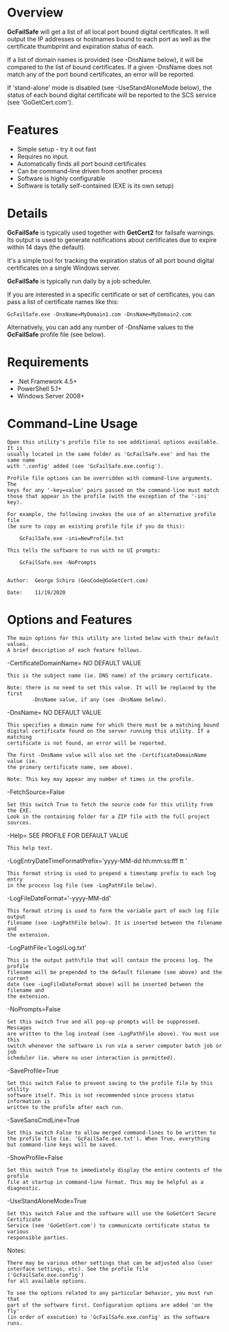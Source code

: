 Overview
========


**GcFailSafe** will get a list of all local port bound digital certificates. It will output the IP addresses or hostnames bound to each port as well as the certificate thumbprint and expiration status of each.

If a list of domain names is provided (see -DnsName below), it will be compared to the list of bound certificates. If a given -DnsName does not match any of the port bound certificates, an error will be reported.

If 'stand-alone' mode is disabled (see -UseStandAloneMode below), the status of each bound digital certificate will be reported to the SCS service (see 'GoGetCert.com').


Features
========


-   Simple setup - try it out fast
-   Requires no input.
-   Automatically finds all port bound certificates
-   Can be command-line driven from another process
-   Software is highly configurable
-   Software is totally self-contained (EXE is its own setup)


Details
=======


**GcFailSafe** is typically used together with **GetCert2** for failsafe warnings. Its output is used to generate notifications about certificates due to expire within 14 days (the default).

It's a simple tool for tracking the expiration status of all port bound digital certificates on a single Windows server.

**GcFailSafe** is typically run daily by a job scheduler.

If you are interested in a specific certificate or set of certificates, you can pass a list of certificate names like this:

    GcFailSafe.exe -DnsName=MyDomain1.com -DnsName=MyDomain2.com

Alternatively, you can add any number of -DnsName values to the **GcFailSafe** profile file (see below).


Requirements
============


-   .Net Framework 4.5+
-   PowerShell 5.1+
-   Windows Server 2008+


Command-Line Usage
==================


    Open this utility's profile file to see additional options available. It is
    usually located in the same folder as 'GcFailSafe.exe' and has the same name
    with '.config' added (see 'GcFailSafe.exe.config').

    Profile file options can be overridden with command-line arguments. The
    keys for any '-key=value' pairs passed on the command-line must match
    those that appear in the profile (with the exception of the '-ini' key).

    For example, the following invokes the use of an alternative profile file
    (be sure to copy an existing profile file if you do this):

        GcFailSafe.exe -ini=NewProfile.txt

    This tells the software to run with no UI prompts:

        GcFailSafe.exe -NoPrompts


    Author:  George Schiro (GeoCode@GoGetCert.com)

    Date:    11/19/2020

 
Options and Features
====================


    The main options for this utility are listed below with their default values.
    A brief description of each feature follows.

-CertificateDomainName= NO DEFAULT VALUE

    This is the subject name (ie. DNS name) of the primary certificate.

    Note: there is no need to set this value. It will be replaced by the first
            -DnsName value, if any (see -DnsName below).

-DnsName= NO DEFAULT VALUE

    This specifies a domain name for which there must be a matching bound
    digital certificate found on the server running this utility. If a matching
    certificate is not found, an error will be reported.

    The first -DnsName value will also set the -CertificateDomainName value (ie.
    the primary certificate name, see above).

    Note: This key may appear any number of times in the profile.

-FetchSource=False

    Set this switch True to fetch the source code for this utility from the EXE.
    Look in the containing folder for a ZIP file with the full project sources.

-Help= SEE PROFILE FOR DEFAULT VALUE

    This help text.

-LogEntryDateTimeFormatPrefix='yyyy-MM-dd hh:mm:ss:fff tt  '

    This format string is used to prepend a timestamp prefix to each log entry
    in the process log file (see -LogPathFile below).    

-LogFileDateFormat='-yyyy-MM-dd'

    This format string is used to form the variable part of each log file output 
    filename (see -LogPathFile below). It is inserted between the filename and 
    the extension.

-LogPathFile='Logs\Log.txt'

    This is the output path\file that will contain the process log. The profile
    filename will be prepended to the default filename (see above) and the current
    date (see -LogFileDateFormat above) will be inserted between the filename and
    the extension.

-NoPrompts=False

    Set this switch True and all pop-up prompts will be suppressed. Messages
    are written to the log instead (see -LogPathFile above). You must use this
    switch whenever the software is run via a server computer batch job or job
    scheduler (ie. where no user interaction is permitted).

-SaveProfile=True

    Set this switch False to prevent saving to the profile file by this utility
    software itself. This is not recommended since process status information is 
    written to the profile after each run.

-SaveSansCmdLine=True

    Set this switch False to allow merged command-lines to be written to
    the profile file (ie. 'GcFailSafe.exe.txt'). When True, everything
    but command-line keys will be saved.

-ShowProfile=False

    Set this switch True to immediately display the entire contents of the profile
    file at startup in command-line format. This may be helpful as a diagnostic.

-UseStandAloneMode=True

    Set this switch False and the software will use the GoGetCert Secure Certificate
    Service (see 'GoGetCert.com') to communicate certificate status to various
    responsible parties.


Notes:

    There may be various other settings that can be adjusted also (user
    interface settings, etc). See the profile file ('GcFailSafe.exe.config')
    for all available options.

    To see the options related to any particular behavior, you must run that
    part of the software first. Configuration options are added 'on the fly'
    (in order of execution) to 'GcFailSafe.exe.config' as the software runs.
